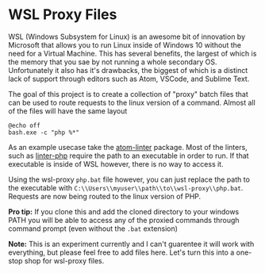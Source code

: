 # WSL Proxy Files

WSL (Windows Subsystem for Linux) is an awesome bit of innovation by Microsoft that allows you to run Linux inside of Windows 10 without the need for a Virtual Machine. This has several benefits, the largest of which is the memory that you sae by not running a whole secondary OS. Unfortunately it also has it's drawbacks, the biggest of which is a distinct lack of support through editors such as Atom, VSCode, and Sublime Text.

The goal of this project is to create a collection of "proxy" batch files that can be used to route requests to the linux version of a command. Almost all of the files will have the same layout

```batch
@echo off
bash.exe -c "php %*"
```

As an example usecase take the [atom-linter](https://github.com/steelbrain/linter) package. Most of the linters, such as [linter-php]() require the path to an executable in order to run. If that executable is inside of WSL however, there is no way to access it.

Using the wsl-proxy `php.bat` file however, you can just replace the path to the executable with `C:\\Users\\myuser\\path\\to\\wsl-proxy\\php.bat`. Requests are now being routed to the linux version of PHP.

**Pro tip:** If you clone this and add the cloned directory to your windows PATH you will be able to access any of the proxied commands through command prompt (even without the `.bat` extension)

**Note:** This is an experiment currently and I can't guarentee it will work with everything, but please feel free to add files here. Let's turn this into a one-stop shop for wsl-proxy files.
